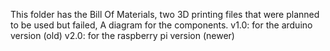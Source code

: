 This folder has the Bill Of Materials, two 3D printing files that were planned to be used but failed, A diagram for the components. 
v1.0: for the arduino version (old)
v2.0: for the raspberry pi version (newer)